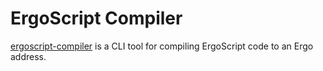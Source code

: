 # ErgoScript Compiler

[ergoscript-compiler](https://github.com/ergoplatform/ergoscript-compiler) is a CLI tool for compiling ErgoScript code to an Ergo address.
